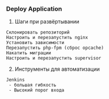 ### Deploy Application 

1. Шаги при развёртывании
```
Склонировать репозиторий
Настроить и перезапустить nginx
Установить зависимости
Перезапустить php-fpm (сброс opcache)
Накатить миграции
Настроить и перезапустить supervisor
```

2. Инструменты для автоматизации 
```
Jenkins 
 - большая гибкость
 - Высокий порог входа
```